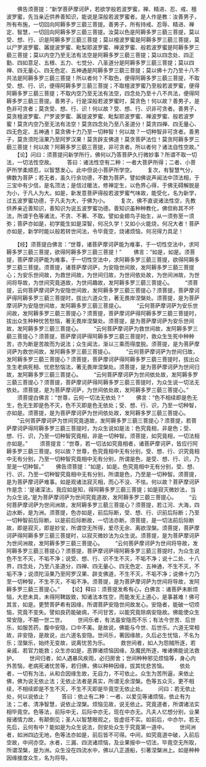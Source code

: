 <!-- { "loadSidebar": true } -->
　　佛告须菩提：“新学菩萨摩诃萨，若欲学般若波罗蜜，禅、精进、忍、戒、檀波罗蜜，先当亲近供养善知识，能说是深般若波罗蜜者。是人作是教：汝善男子，所有布施，一切回向阿耨多罗三藐三菩提。善男子，所有持戒、忍辱、精进、禅定、智慧，一切回向阿耨多罗三藐三菩提。汝莫以色是阿耨多罗三藐三菩提，莫以受、想、行、识是阿耨多罗三藐三菩提；莫以檀波罗蜜是阿耨多罗三藐三菩提，莫以尸罗波罗蜜、羼提波罗蜜、毗梨耶波罗蜜、禅波罗蜜、般若波罗蜜是阿耨多罗三藐三菩提；莫以内空乃至无法有法空是阿耨多罗三藐三菩提；莫以四念处、四正勤、四如意足、五根、五力、七觉分、八圣道分是阿耨多罗三藐三菩提；莫以四禅、四无量心、四无色定、五神通是阿耨多罗三藐三菩提；莫以佛十力乃至十八不共法是阿耨多罗三藐三菩提！所以者何？不取色，便得阿耨多罗三藐三菩提，不取受、想、行、识，便得阿耨多罗三藐三菩提；不取檀波罗蜜乃至般若波罗蜜，便得阿耨多罗三藐三菩提；不取内空乃至无法有法空，四念处乃至十八不共法，便得阿耨多罗三藐三菩提。善男子，行是深般若波罗蜜时，莫贪色！何以故？善男子，是色非可贪者；莫贪受、想、行、识！何以故？受、想、行、识非可贪者。善男子，莫贪檀波罗蜜、尸罗波罗蜜、羼提波罗蜜、毗梨耶波罗蜜、禅波罗蜜、般若波罗蜜！莫贪内空乃至无法有法空！莫贪四念处乃至八圣道分！莫贪四禅、四无量心、四无色定、五神通！莫贪佛十力乃至一切种智！何以故？一切种智非可贪者。善男子，莫贪须陀洹果乃至阿罗汉果！莫贪辟支佛道！莫贪菩萨法位！莫贪阿耨多罗三藐三菩提！何以故？阿耨多罗三藐三菩提，非可贪者。所以者何？诸法自性空故。”
　　【论】问曰：须菩提问新学所行，佛何以乃答菩萨久行微妙事？所谓不取一切法，一切法性空故。
　　答曰：诸法性空有二种：一者大菩萨所得；二者、小菩萨所学柔顺忍，以智慧发心。此中但说小菩萨所学空。
　　复次，有智慧气分，佛数为菩萨；若无者，虽久行余功德，不数为菩萨。譬如佛说声闻法中顶法相，于三宝中有少信，是名顶法；是信过暖法，修禅定生，以色界心得，于佛无碍解脱是为小，于凡人为大。如是，新发意菩萨得般若波罗蜜气味故，能受化，名为新学，过五波罗蜜功德，于凡夫为大，于佛为小。
　　复次，佛不直说诸法性空，先教供养亲近善知识，善知识为说五波罗蜜功德。善知识虽种种教化，佛但称其不坏法，所谓于色等诸法，不贪、不著、不取。譬如金翅鸟子始生，从一须弥至一须弥；菩萨亦如是，初学能生如是深智，何况久学！又如小火能烧，何况大者！菩萨亦如是，新学时能以般若转世间法，令毕竟空，烧诸烦恼，何况得力具足！

　　【经】须菩提白佛言：“世尊，诸菩萨摩诃萨能为难事，于一切性空法中，求阿耨多罗三藐三菩提，欲得阿耨多罗三藐三菩提！”
　　佛言：“如是，如是。须菩提，菩萨摩诃萨能为难事，于一切性空法中，求阿耨多罗三藐三菩提，欲得阿耨多罗三藐三菩提。须菩提，诸菩萨摩诃萨，为安隐世间故，发阿耨多罗三藐三菩提心；为安乐世间故，为救世间故，为世间归故，为世间依处故，为世间洲故，为世间将导故，为世间究竟道故，为世间趣故，发阿耨多罗三藐三菩提心。
　　“须菩提，云何菩萨摩诃萨为安隐世间故，发阿耨多罗三藐三菩提心？须菩提，菩萨摩诃萨得阿耨多罗三藐三菩提时，拔出六道众生，著无畏岸涅槃处。须菩提，是为菩萨摩诃萨为安隐世间故，发阿耨多罗三藐三菩提心。
　　“云何菩萨摩诃萨为安乐世间故，发阿耨多罗三藐三菩提心？须菩提，菩萨摩诃萨得阿耨多罗三藐三菩提时，拔出众生种种忧苦愁恼，著无畏岸涅槃处。须菩提，是为菩萨摩诃萨为安乐世间故，发阿耨多罗三藐三菩提心。
　　“云何菩萨摩诃萨为救世间故，发阿耨多罗三藐三菩提心？须菩提，菩萨摩诃萨得阿耨多罗三藐三菩提时，救众生生死中种种苦，亦为断是苦故而为说法；众生闻法，渐以三乘而得度脱。须菩提，是为菩萨摩诃萨为救世间故，发阿耨多罗三藐三菩提心。
　　“云何菩萨摩诃萨为世间归故，发阿耨多罗三藐三菩提心？须菩提，菩萨摩诃萨得阿耨多罗三藐三菩提时，拔出众生生老病死相、忧悲愁恼法，著无畏岸涅槃处。须菩提，是为菩萨摩诃萨为世间归故，发阿耨多罗三藐三菩提心。
　　“云何菩萨摩诃萨为世间依处故，发阿耨多罗三藐三菩提心？须菩提，菩萨摩诃萨得阿耨多罗三藐三菩提时，为众生说一切法无依处。须菩提，是为菩萨摩诃萨，为世间依处故，发阿耨多罗三藐三菩提心。”
　　须菩提白佛言：“世尊，云何一切法无依处？”
　　佛言：“色不相续即是色无生，色无生即是色不灭，色不灭即是色无依处；受、想、行、识，乃至一切种智，亦如是。须菩提，是为菩萨摩诃萨为世间依处故，发阿耨多罗三藐三菩提心。
　　“云何菩萨摩诃萨为世间究竟道故，发阿耨多罗三藐三菩提心？须菩提，若菩萨摩诃萨得阿耨多罗三藐三菩提时，为众生说如是法：色究竟相，非是色；受、想、行、识，乃至一切种智究竟相，非是一切种智。须菩提，如究竟相，一切法相亦如是。”
　　须菩提言：“世尊，若一切法如究竟相者，诸菩萨摩诃萨，皆应行阿耨多罗三藐三菩提。何以故？世尊，色究竟相中无有分别，受、想、行、识究竟相中无有分别，乃至一切种智究竟相中无有分别，所谓是色，是受、想、行、识，乃至是一切种智。”
　　佛告须菩提：“如是，如是。色究竟相中无有分别，受、想、行、识，乃至一切种智究竟相中无有分别，所谓是色，乃至是一切种智。须菩提，是为菩萨摩诃萨难事。如是观诸法寂灭相，而心不没、不怯。何以故？菩萨摩诃萨作是念：‘是诸深法，我应如是知，得阿耨多罗三藐三菩提；如是寂灭微妙法，当为众生说。’是为菩萨摩诃萨为世间究竟道故，发阿耨多罗三藐三菩提心。
　　“云何菩萨摩诃萨为世间洲故，发阿耨多罗三藐三菩提心？须菩提，若江河、大海，四边水断，是为洲。须菩提，色亦如是，前后际断，受、想、行、识前后际断；乃至一切种智前后际断。以是前后际断故，一切法亦断。须菩提，是一切法前后际断故，即是寂灭，即是妙宝，所谓空无所得，爱尽无余、离欲涅槃。须菩提，菩萨摩诃萨得阿耨多罗三藐三菩提时，以寂灭微妙法为众生说。须菩提，是为菩萨摩诃萨为世间洲故，发阿耨多罗三藐三菩提心。
　　“云何菩萨摩诃萨为世间将导故，发阿耨多罗三藐三菩提心？须菩提，菩萨摩诃萨得阿耨多罗三藐三菩提时，为众生说色不生不灭，不垢不净；说受、想、行、识不生不灭，不垢不净；说十二处、十八界，四念处，乃至八圣道分，四禅、四无量心、四无色定、五神通，不生不灭，不垢不净；说须陀洹果乃至阿罗汉果、辟支佛道，不生不灭，不垢不净；说佛十力乃至一切种智，不生不灭，不垢不净。须菩提，是为菩萨摩诃萨为世间将导故，发阿耨多罗三藐三菩提心。”
　　【论】释曰：须菩提发希有心，白佛言：诸菩萨未断烦恼，大悲未具，未得阿鞞跋致，知诸法本性空，而能发无上道心，是事甚难！佛可其言，如是。更赞菩萨希有因缘，所谓菩萨安隐世间故发心。安隐者，能破一切烦恼，究竟不变失。譬如良药能破病，不问甘苦，以能究竟除病安隐故。佛能使众生常安隐，不期一世二世。
　　世间乐者，有法虽安隐而不乐；有法今世苦、后世乐，如服苦药，腹中安隐，口中不美。是故说，佛能与今世、后世乐。六道无常相故，非安隐，是故说，出六道名安隐。世间乐，著因缘故，久后必生忧恼，不名为乐；涅槃乐，始终无变故，说离忧苦为乐。
　　救世间者，如人为怨贼所逐，若亲戚、若官力能救；众生亦如是，恶罪诸烦恼因缘，及魔民所逐，唯诸佛能说法救护。
　　世间归者，如人遇暴风疾雨，必归房舍；世间种种邪见烦恼等，身心内外苦恼，老病死诸忧苦等，若归佛，佛以种种因缘，拔其忧悲苦恼。
　　依处者，一切有为法，从和合因缘生故，无自力，不可依止。众生为苦所逼，来依止佛，佛为说无依止法；无依止法者是真实，所谓无余涅槃。色等五众灭，更不相续，不相续即是不生不灭，不生不灭即是毕竟空无依止处。
　　问曰：若无依止处，何以说依止？
　　答曰：依止有二种：一者、以爱见等诸烦恼，依止有为法；二者、清净智慧，说依止涅槃。烦恼见故，说无依止。究竟道者，所谓诸法实相毕竟空。色等法，前际中无，后际中亦无，现在中亦无。凡夫人忆想分别，业果报诸情力故，有颠倒见；圣人以智慧眼观之，皆虚诳不实。如前后，中亦尔，若无先后，云何有中？能如是为众生说法，则安处众生于究竟第一道中。
　　世间洲者，如洲四边无地，色等法亦如是，前后皆不可得。中间，如究竟道中破，入前后空故，中间亦空。水者，三漏、四流诸烦恼，及业果报中一切法，毕竟空无所取，所谓涅槃，是为洲。众生没在四流水中，佛以八正道船，引著涅槃洲上。如是种种因缘接度众生，名为将导。

